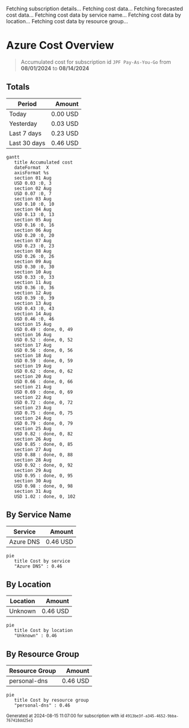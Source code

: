 Fetching subscription details...
Fetching cost data...
Fetching forecasted cost data...
Fetching cost data by service name...
Fetching cost data by location...
Fetching cost data by resource group...
# Azure Cost Overview

> Accumulated cost for subscription id `JPF Pay-As-You-Go` from **08/01/2024** to **08/14/2024**

## Totals

|Period|Amount|
|---|---:|
|Today|0.00 USD|
|Yesterday|0.03 USD|
|Last 7 days|0.23 USD|
|Last 30 days|0.46 USD|

```mermaid
gantt
   title Accumulated cost
   dateFormat  X
   axisFormat %s
   section 01 Aug
   USD 0.03 :0, 3
   section 02 Aug
   USD 0.07 :0, 7
   section 03 Aug
   USD 0.10 :0, 10
   section 04 Aug
   USD 0.13 :0, 13
   section 05 Aug
   USD 0.16 :0, 16
   section 06 Aug
   USD 0.20 :0, 20
   section 07 Aug
   USD 0.23 :0, 23
   section 08 Aug
   USD 0.26 :0, 26
   section 09 Aug
   USD 0.30 :0, 30
   section 10 Aug
   USD 0.33 :0, 33
   section 11 Aug
   USD 0.36 :0, 36
   section 12 Aug
   USD 0.39 :0, 39
   section 13 Aug
   USD 0.43 :0, 43
   section 14 Aug
   USD 0.46 :0, 46
   section 15 Aug
   USD 0.49 : done, 0, 49
   section 16 Aug
   USD 0.52 : done, 0, 52
   section 17 Aug
   USD 0.56 : done, 0, 56
   section 18 Aug
   USD 0.59 : done, 0, 59
   section 19 Aug
   USD 0.62 : done, 0, 62
   section 20 Aug
   USD 0.66 : done, 0, 66
   section 21 Aug
   USD 0.69 : done, 0, 69
   section 22 Aug
   USD 0.72 : done, 0, 72
   section 23 Aug
   USD 0.75 : done, 0, 75
   section 24 Aug
   USD 0.79 : done, 0, 79
   section 25 Aug
   USD 0.82 : done, 0, 82
   section 26 Aug
   USD 0.85 : done, 0, 85
   section 27 Aug
   USD 0.88 : done, 0, 88
   section 28 Aug
   USD 0.92 : done, 0, 92
   section 29 Aug
   USD 0.95 : done, 0, 95
   section 30 Aug
   USD 0.98 : done, 0, 98
   section 31 Aug
   USD 1.02 : done, 0, 102
```

## By Service Name

|Service|Amount|
|---|---:|
|Azure DNS|0.46 USD|

```mermaid
pie
   title Cost by service
   "Azure DNS" : 0.46
```

## By Location

|Location|Amount|
|---|---:|
|Unknown|0.46 USD|

```mermaid
pie
   title Cost by location
   "Unknown" : 0.46
```

## By Resource Group

|Resource Group|Amount|
|---|---:|
|personal-dns|0.46 USD|

```mermaid
pie
   title Cost by resource group
   "personal-dns" : 0.46
```

<sup>Generated at 2024-08-15 11:07:00 for subscription with id `4913be3f-a345-4652-9bba-767418dd25e3`</sup>
